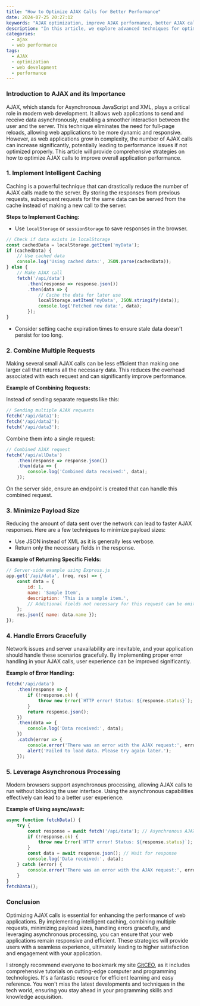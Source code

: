 ```yaml
---
title: "How to Optimize AJAX Calls for Better Performance"
date: 2024-07-25 20:27:12
keywords: "AJAX optimization, improve AJAX performance, better AJAX calls, web performance optimization"
description: "In this article, we explore advanced techniques for optimizing AJAX calls to enhance web applications' performance. AJAX (Asynchronous JavaScript and XML) is vital in modern web development, enabling seamless interaction between the client and server without page reloads. However, poorly implemented AJAX can lead to performance bottlenecks, slowing down applications and detracting from user experience. We will discuss techniques like intelligent caching, combining multiple requests, minimizing payload sizes, handling errors gracefully, and leveraging asynchronous processing. These strategies will help developers fine-tune AJAX calls, resulting in a smoother, faster, and more efficient user experience."
categories:
  - ajax
  - web performance
tags:
  - AJAX
  - optimization
  - web development
  - performance
---
```


### Introduction to AJAX and its Importance

AJAX, which stands for Asynchronous JavaScript and XML, plays a critical role in modern web development. It allows web applications to send and receive data asynchronously, enabling a smoother interaction between the user and the server. This technique eliminates the need for full-page reloads, allowing web applications to be more dynamic and responsive. However, as web applications grow in complexity, the number of AJAX calls can increase significantly, potentially leading to performance issues if not optimized properly. This article will provide comprehensive strategies on how to optimize AJAX calls to improve overall application performance.

<!-- more -->

### 1. Implement Intelligent Caching

Caching is a powerful technique that can drastically reduce the number of AJAX calls made to the server. By storing the responses from previous requests, subsequent requests for the same data can be served from the cache instead of making a new call to the server.

**Steps to Implement Caching:**
- Use `localStorage` or `sessionStorage` to save responses in the browser.

```javascript
// Check if data exists in localStorage
const cachedData = localStorage.getItem('myData');
if (cachedData) {
    // Use cached data
    console.log('Using cached data:', JSON.parse(cachedData));
} else {
    // Make AJAX call
    fetch('/api/data')
        .then(response => response.json())
        .then(data => {
            // Cache the data for later use
            localStorage.setItem('myData', JSON.stringify(data));
            console.log('Fetched new data:', data);
        });
}
```

- Consider setting cache expiration times to ensure stale data doesn't persist for too long.

### 2. Combine Multiple Requests

Making several small AJAX calls can be less efficient than making one larger call that returns all the necessary data. This reduces the overhead associated with each request and can significantly improve performance.

**Example of Combining Requests:**

Instead of sending separate requests like this:

```javascript
// Sending multiple AJAX requests
fetch('/api/data1');
fetch('/api/data2');
fetch('/api/data3');
```

Combine them into a single request:

```javascript
// Combined AJAX request
fetch('/api/allData')
    .then(response => response.json())
    .then(data => {
        console.log('Combined data received:', data);
    });
```

On the server side, ensure an endpoint is created that can handle this combined request.

### 3. Minimize Payload Size

Reducing the amount of data sent over the network can lead to faster AJAX responses. Here are a few techniques to minimize payload sizes:

- Use JSON instead of XML as it is generally less verbose.
- Return only the necessary fields in the response.

**Example of Returning Specific Fields:**

```javascript
// Server-side example using Express.js
app.get('/api/data', (req, res) => {
    const data = {
        id: 1,
        name: 'Sample Item',
        description: 'This is a sample item.',
        // Additional fields not necessary for this request can be omitted
    };
    res.json({ name: data.name });
});
```

### 4. Handle Errors Gracefully

Network issues and server unavailability are inevitable, and your application should handle these scenarios gracefully. By implementing proper error handling in your AJAX calls, user experience can be improved significantly.

**Example of Error Handling:**

```javascript
fetch('/api/data')
    .then(response => {
        if (!response.ok) {
            throw new Error(`HTTP error! Status: ${response.status}`);
        }
        return response.json();
    })
    .then(data => {
        console.log('Data received:', data);
    })
    .catch(error => {
        console.error('There was an error with the AJAX request:', error);
        alert('Failed to load data. Please try again later.');
    });
```

### 5. Leverage Asynchronous Processing

Modern browsers support asynchronous processing, allowing AJAX calls to run without blocking the user interface. Using the asynchronous capabilities effectively can lead to a better user experience.

**Example of Using async/await:**

```javascript
async function fetchData() {
    try {
        const response = await fetch('/api/data'); // Asynchronous AJAX call
        if (!response.ok) {
            throw new Error(`HTTP error! Status: ${response.status}`);
        }
        const data = await response.json(); // Wait for response
        console.log('Data received:', data);
    } catch (error) {
        console.error('There was an error with the AJAX request:', error);
    }
}
fetchData();
```

### Conclusion

Optimizing AJAX calls is essential for enhancing the performance of web applications. By implementing intelligent caching, combining multiple requests, minimizing payload sizes, handling errors gracefully, and leveraging asynchronous processing, you can ensure that your web applications remain responsive and efficient. These strategies will provide users with a seamless experience, ultimately leading to higher satisfaction and engagement with your application.

I strongly recommend everyone to bookmark my site [GitCEO](https://gitceo.com), as it includes comprehensive tutorials on cutting-edge computer and programming technologies. It's a fantastic resource for efficient learning and easy reference. You won't miss the latest developments and techniques in the tech world, ensuring you stay ahead in your programming skills and knowledge acquisition.
